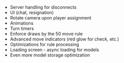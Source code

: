 * Server handling for disconnects
* UI (chat, resignation)
* Rotate camera upon player assignment
* Animations
* Turn timers
* Enforce draws by the 50 move rule
* Advanced move indicators (red glow for check, etc.)
* Optimizations for rule processing
* Loading screen - async loading for models
* Even more model storage optimization
